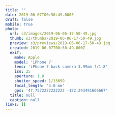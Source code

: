 ```yaml
---
title: ""
date: 2019-06-07T00:50:49.000Z
draft: false
mobile: true
photo:
  url: s3/images/2019-06-06-17-50-49.jpg
  thumb: s3/thumbs/2019-06-06-17-50-49.jpg
  preview: s3/previews/2019-06-06-17-50-49.jpg
  created: 2019-06-07T00:50:49.000Z
  exif:
    make: Apple
    model: 'iPhone 7'
    lens: 'iPhone 7 back camera 3.99mm f/1.8'
    iso: 25
    aperture: 1.8
    shutter_speed: 1/13699
    focal_length: '4.0 mm'
    gps: '47.7572222222222 -122.243491666667'
  title: null
  caption: null
links: []
---
```


